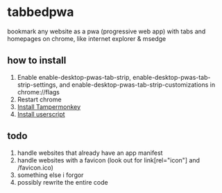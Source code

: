 # tabbedpwa
bookmark any website as a pwa (progressive web app) with tabs and homepages on chrome, like internet explorer &amp; msedge
## how to install
1. Enable enable-desktop-pwas-tab-strip, enable-desktop-pwas-tab-strip-settings, and enable-desktop-pwas-tab-strip-customizations in chrome://flags
2. Restart chrome
3. [Install Tampermonkey](https://chromewebstore.google.com/detail/tampermonkey/dhdgffkkebhmkfjojejmpbldmpobfkfo)
4. [Install userscript](https://github.com/prettycrunchyguy/tabbedpwa/raw/refs/heads/main/index.user.js)
## todo
1. handle websites that already have an app manifest
2. handle websites with a favicon (look out for link[rel="icon"] and /favicon.ico)
3. something else i forgor
4. possibly rewrite the entire code
